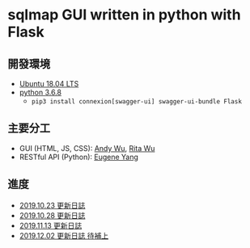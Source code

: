 # sqlmap GUI written in python with Flask

## 開發環境
- [Ubuntu 18.04 LTS](https://ubuntu.com/download/desktop)
- [python 3.6.8](https://www.python.org/)
  - `pip3 install connexion[swagger-ui] swagger-ui-bundle Flask`

## 主要分工
- GUI (HTML, JS, CSS): [Andy Wu](https://www.facebook.com/andy.wu.391420), [Rita Wu](https://www.facebook.com/RitaWu1998)
- RESTful API (Python): [Eugene Yang](https://github.com/eugene87222)

## 進度
- [2019.10.23 更新日誌](https://github.com/eugene87222/NCTU-sqlmap-GUI-project/blob/master/20191023.md)
- [2019.10.28 更新日誌](https://github.com/eugene87222/NCTU-sqlmap-GUI-project/blob/master/20191028.md)
- [2019.11.13 更新日誌](https://github.com/eugene87222/NCTU-sqlmap-GUI-project/blob/master/20191113.md)
- [2019.12.02 更新日誌 待補上]()
